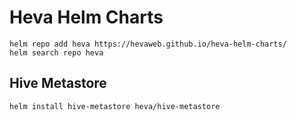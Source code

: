 # Heva Helm Charts

```
helm repo add heva https://hevaweb.github.io/heva-helm-charts/
helm search repo heva
```

## Hive Metastore
```
helm install hive-metastore heva/hive-metastore
```
